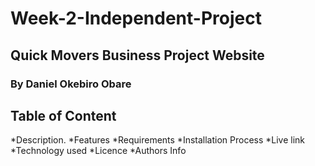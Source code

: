 # Week-2-Independent-Project
## Quick Movers Business Project Website
### By Daniel Okebiro Obare
## Table of Content
*Description.
*Features
*Requirements
*Installation Process
*Live link
*Technology used
*Licence
*Authors Info
